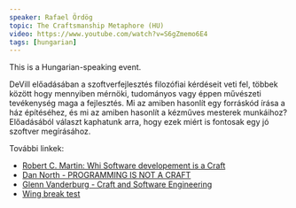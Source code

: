 ```yaml
---
speaker: Rafael Ördög
topic: The Craftsmanship Metaphore (HU)
video: https://www.youtube.com/watch?v=S6gZmemo6E4
tags: [hungarian]
---
```


This is a Hungarian-speaking event.

DeVill előadásában a szoftverfejlesztés filozófiai kérdéseit veti fel, többek között hogy mennyiben mérnöki, tudományos vagy éppen művészeti tevékenység maga a fejlesztés. Mi az amiben hasonlít egy forráskód írása a ház építéséhez, és mi az amiben hasonlít a kézműves mesterek munkáihoz? Előadásából választ kaphatunk arra, hogy ezek miért is fontosak egy jó szoftver megírásához.  

További linkek:

 * [Robert C. Martin: Whi Software developement is a Craft](http://blog.8thlight.com/doug-bradbury/2009/08/22/why-software-development-is-a-craft.html)
 * [Dan North - PROGRAMMING IS NOT A CRAFT](http://dannorth.net/2011/01/11/programming-is-not-a-craft/)
 * [Glenn Vanderburg - Craft and Software Engineering](http://www.infoq.com/presentations/Craft-and-Software-Engineering)
 * [Wing break test](https://www.youtube.com/watch?v=Ai2HmvAXcU0)
